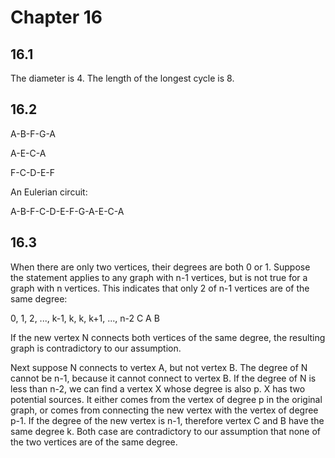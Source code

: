 # Chapter 16

## 16.1

The diameter is 4. The length of the longest cycle is 8.

## 16.2

A-B-F-G-A

A-E-C-A

F-C-D-E-F

An Eulerian circuit:

A-B-F-C-D-E-F-G-A-E-C-A

## 16.3

When there are only two vertices, their degrees are both 0 or 1. Suppose the statement applies to any graph with n-1 vertices, but is not true for a graph with n vertices. This indicates that only 2 of n-1 vertices are of the same degree:

0, 1, 2, ..., k-1, k, k, k+1, ..., n-2
              C    A  B

If the new vertex N connects both vertices of the same degree, the resulting graph is contradictory to our assumption.

Next suppose N connects to vertex A, but not vertex B. The degree of N cannot be n-1, because it cannot connect to vertex B. If the degree of N is less than n-2, we can find a vertex X whose degree is also p. X has two potential sources. It either comes from the vertex of degree p in the original graph, or comes from connecting the new vertex with the vertex of degree p-1. If the degree of the new vertex is n-1, therefore vertex C and B have the same degree k. Both case are contradictory to our assumption that none of the two vertices are of the same degree.
